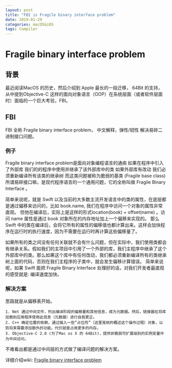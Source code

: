 ```yaml
---
layout: post
title: "FBI is Fragile binary interface problem"
date: 2019-01-29
categories: macOS&iOS
tags: Compiler
---
```


# Fragile binary interface problem

## 背景

最近阅读MacOS 的历史，然后介绍到 Apple 最长的一段迁移， 64Bit 的支持，从中提到Objective-C 这样的面向对象语言（OOP）在系统层面（或者软件层面时）面临的一个巨大考验，FBI。

## FBI

FBI 全称 Fragile binary interface problem， 中文解释，弹性/韧性 解决易碎二进制接口问题。

### 例子

Fragile binary interface problem是面向对象编程语言的通病 如果在程序中引入了外部库 我们的的程序中使用并继承了该外部库中的类 如果外部库有改动 我们必须重新编译所有该类的继承树 而这类问题被称为脆弱的基类 (Fragile base class)  所谓易碎接口嘛，是现代程序语言的一个通用问题，它的全称叫做 Fragile Binary Interface 。

简单来说呢，就是 Swift 以及当前的大多数主流开发语言中的类的属性，在底层都是通过偏移来访问的，比如 book.name, 我们在程序中访问一个对象的属性非常直观。 但他在编译后，实际上是这样的形式location(book) + offset(name) 。访问 name 属性是通过 book 对象所在的内存地址加上一个偏移来实现的。 那么 Swift 中的类在编译后，会将它所有的属性的偏移值也都计算出来。这样会加快程序在运行时的执行速度，因为不需要在运行时再计算这些偏移量了。

如果所有的类之间没有任何关联就不会有什么问题，但在实际中，我们使用类都会有继承关系。假如我们的主项目中引用了一个外部的库，我们主程序中继承了这个外部库中的类。那么如果这个库中有任何改动，我们都必须重新编译所有的类继承树上面的代码，否则在我们主程序的子类中，就会发生偏移计算错误。 简单来说呢，如果 Swift 能把 Fragile Binary Interface 处理好的话，对我们开发者最直观的感受就是: 编译速度加快。

### 解决方案

思路就是从偏移表开始。

    1. Net 通过中间文件，列出编译阶段的偏移量和其他信息，成为元数据。然后，链接器在将库加载到应用程序使用此信息（元数据）进行自我更正。
    2. C++ 确定位置的依赖，通过插入一些“占位符”（这里笼统的概述这个操作过程）对象，以防将来需要添加额外的功能。代价就是占用更多的内存。
    3. Objective-C 2.0 (为了Mac os X 的 64Bit)，提供非脆弱可扩展级别的实例变量作为中间访问。

不难看出都是通过中间层的方式做了编译问题的解决方案。

详细介绍wiki: [Fragile binary interface problem](https://en.wikipedia.org/wiki/Fragile_binary_interface_problem)
